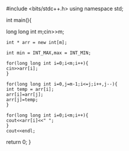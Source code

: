 <!-- Write a program to reverse the array.  -->

#include <bits/stdc++.h>
using namespace std;

int main(){

<!-- array size taken as input and stored in m -->

long long int m;cin>>m;

<!-- array of size n is declared dynamically -->

    int * arr = new int[m];

<!-- initialised min element with INT_MAX and max with INT_MIN -->

    int min = INT_MAX,max = INT_MIN;

<!-- for loop to take in array elements   -->

    for(long long int i=0;i<m;i++){
    cin>>arr[i];
    }

<!-- for loop to swap i with (m-1-i)th element -->

    for(long long int i=0,j=m-1;i<=j;i++,j--){
    int temp = arr[i];
    arr[i]=arr[j];
    arr[j]=temp;
    }

<!-- for loop to output array elements -->

    for(long long int i=0;i<m;i++){
    cout<<arr[i]<<" ";
    }
    cout<<endl;

return 0;
}

